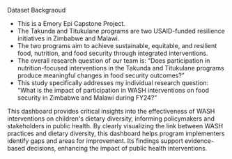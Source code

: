 Dataset Backgraoud

- This is a Emory Epi Capstone Project.
- The Takunda and Titukulane programs are two USAID-funded resilience initiatives in Zimbabwe and Malawi.
- The two programs aim to achieve sustainable, equitable, and resilient food, nutrition, and food security through integrated interventions.
- The overall research question of our team is: “Does participation in nutrition-focused interventions in the Takunda and Titukulane programs produce meaningful changes in food security outcomes?”
- This study specifically addresses my individual research question: “What is the impact of participation in WASH interventions on food security in Zimbabwe and Malawi during FY24?”

This dashboard provides critical insights into the effectiveness of WASH interventions on children's dietary diversity, informing policymakers and stakeholders in public health. By clearly visualizing the link between WASH practices and dietary diversity, this dashboard helps program implementers identify gaps and areas for improvement. Its findings support evidence-based decisions, enhancing the impact of public health interventions.
